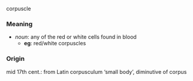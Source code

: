 corpuscle
### Meaning
+ _noun_: any of the red or white cells found in blood
	+ __eg__: red/white corpuscles

### Origin

mid 17th cent.: from Latin corpusculum ‘small body’, diminutive of corpus
